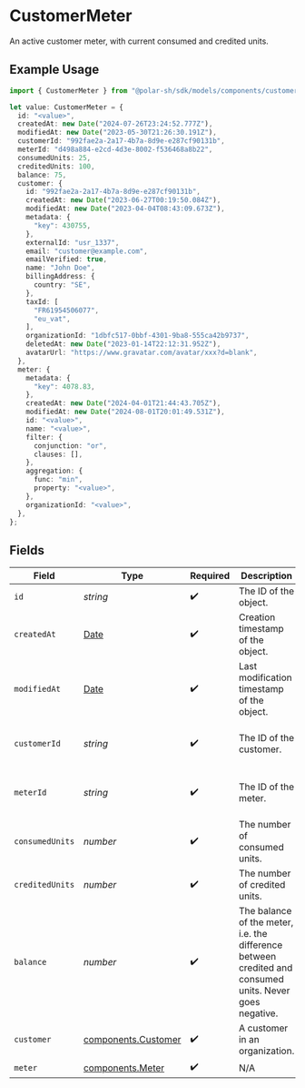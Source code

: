 # CustomerMeter

An active customer meter, with current consumed and credited units.

## Example Usage

```typescript
import { CustomerMeter } from "@polar-sh/sdk/models/components/customermeter.js";

let value: CustomerMeter = {
  id: "<value>",
  createdAt: new Date("2024-07-26T23:24:52.777Z"),
  modifiedAt: new Date("2023-05-30T21:26:30.191Z"),
  customerId: "992fae2a-2a17-4b7a-8d9e-e287cf90131b",
  meterId: "d498a884-e2cd-4d3e-8002-f536468a8b22",
  consumedUnits: 25,
  creditedUnits: 100,
  balance: 75,
  customer: {
    id: "992fae2a-2a17-4b7a-8d9e-e287cf90131b",
    createdAt: new Date("2023-06-27T00:19:50.084Z"),
    modifiedAt: new Date("2023-04-04T08:43:09.673Z"),
    metadata: {
      "key": 430755,
    },
    externalId: "usr_1337",
    email: "customer@example.com",
    emailVerified: true,
    name: "John Doe",
    billingAddress: {
      country: "SE",
    },
    taxId: [
      "FR61954506077",
      "eu_vat",
    ],
    organizationId: "1dbfc517-0bbf-4301-9ba8-555ca42b9737",
    deletedAt: new Date("2023-01-14T22:12:31.952Z"),
    avatarUrl: "https://www.gravatar.com/avatar/xxx?d=blank",
  },
  meter: {
    metadata: {
      "key": 4078.83,
    },
    createdAt: new Date("2024-04-01T21:44:43.705Z"),
    modifiedAt: new Date("2024-08-01T20:01:49.531Z"),
    id: "<value>",
    name: "<value>",
    filter: {
      conjunction: "or",
      clauses: [],
    },
    aggregation: {
      func: "min",
      property: "<value>",
    },
    organizationId: "<value>",
  },
};
```

## Fields

| Field                                                                                                   | Type                                                                                                    | Required                                                                                                | Description                                                                                             | Example                                                                                                 |
| ------------------------------------------------------------------------------------------------------- | ------------------------------------------------------------------------------------------------------- | ------------------------------------------------------------------------------------------------------- | ------------------------------------------------------------------------------------------------------- | ------------------------------------------------------------------------------------------------------- |
| `id`                                                                                                    | *string*                                                                                                | :heavy_check_mark:                                                                                      | The ID of the object.                                                                                   |                                                                                                         |
| `createdAt`                                                                                             | [Date](https://developer.mozilla.org/en-US/docs/Web/JavaScript/Reference/Global_Objects/Date)           | :heavy_check_mark:                                                                                      | Creation timestamp of the object.                                                                       |                                                                                                         |
| `modifiedAt`                                                                                            | [Date](https://developer.mozilla.org/en-US/docs/Web/JavaScript/Reference/Global_Objects/Date)           | :heavy_check_mark:                                                                                      | Last modification timestamp of the object.                                                              |                                                                                                         |
| `customerId`                                                                                            | *string*                                                                                                | :heavy_check_mark:                                                                                      | The ID of the customer.                                                                                 | 992fae2a-2a17-4b7a-8d9e-e287cf90131b                                                                    |
| `meterId`                                                                                               | *string*                                                                                                | :heavy_check_mark:                                                                                      | The ID of the meter.                                                                                    | d498a884-e2cd-4d3e-8002-f536468a8b22                                                                    |
| `consumedUnits`                                                                                         | *number*                                                                                                | :heavy_check_mark:                                                                                      | The number of consumed units.                                                                           | 25                                                                                                      |
| `creditedUnits`                                                                                         | *number*                                                                                                | :heavy_check_mark:                                                                                      | The number of credited units.                                                                           | 100                                                                                                     |
| `balance`                                                                                               | *number*                                                                                                | :heavy_check_mark:                                                                                      | The balance of the meter, i.e. the difference between credited and consumed units. Never goes negative. | 75                                                                                                      |
| `customer`                                                                                              | [components.Customer](../../models/components/customer.md)                                              | :heavy_check_mark:                                                                                      | A customer in an organization.                                                                          |                                                                                                         |
| `meter`                                                                                                 | [components.Meter](../../models/components/meter.md)                                                    | :heavy_check_mark:                                                                                      | N/A                                                                                                     |                                                                                                         |